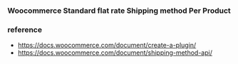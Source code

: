 ### Woocommerce Standard flat rate Shipping method Per Product

### reference
- https://docs.woocommerce.com/document/create-a-plugin/
- https://docs.woocommerce.com/document/shipping-method-api/
